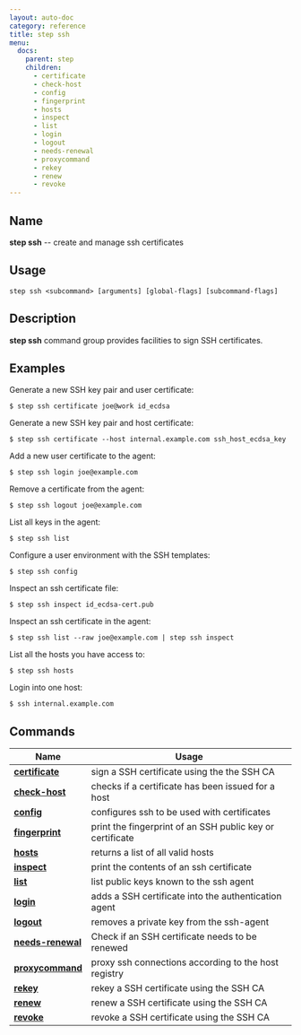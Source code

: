 ```yaml
---
layout: auto-doc
category: reference
title: step ssh
menu:
  docs:
    parent: step
    children:
      - certificate
      - check-host
      - config
      - fingerprint
      - hosts
      - inspect
      - list
      - login
      - logout
      - needs-renewal
      - proxycommand
      - rekey
      - renew
      - revoke
---
```


## Name
**step ssh** -- create and manage ssh certificates

## Usage

```raw
step ssh <subcommand> [arguments] [global-flags] [subcommand-flags]
```

## Description

**step ssh** command group provides facilities to sign SSH certificates.

## Examples

Generate a new SSH key pair and user certificate:
```shell
$ step ssh certificate joe@work id_ecdsa
```

Generate a new SSH key pair and host certificate:
```shell
$ step ssh certificate --host internal.example.com ssh_host_ecdsa_key
```

Add a new user certificate to the agent:
```shell
$ step ssh login joe@example.com
```

Remove a certificate from the agent:
```shell
$ step ssh logout joe@example.com
```

List all keys in the agent:
```shell
$ step ssh list
```

Configure a user environment with the SSH templates:
```shell
$ step ssh config
```

Inspect an ssh certificate file:
```shell
$ step ssh inspect id_ecdsa-cert.pub
```

Inspect an ssh certificate in the agent:
```shell
$ step ssh list --raw joe@example.com | step ssh inspect
```

List all the hosts you have access to:
```shell
$ step ssh hosts
```

Login into one host:
```shell
$ ssh internal.example.com
```

## Commands


| Name | Usage |
|---|---|
| **[certificate](certificate/)** | sign a SSH certificate using the the SSH CA |
| **[check-host](check-host/)** | checks if a certificate has been issued for a host |
| **[config](config/)** | configures ssh to be used with certificates |
| **[fingerprint](fingerprint/)** | print the fingerprint of an SSH public key or certificate |
| **[hosts](hosts/)** | returns a list of all valid hosts |
| **[inspect](inspect/)** | print the contents of an ssh certificate |
| **[list](list/)** | list public keys known to the ssh agent |
| **[login](login/)** | adds a SSH certificate into the authentication agent |
| **[logout](logout/)** | removes a private key from the ssh-agent |
| **[needs-renewal](needs-renewal/)** | Check if an SSH certificate needs to be renewed |
| **[proxycommand](proxycommand/)** | proxy ssh connections according to the host registry |
| **[rekey](rekey/)** | rekey a SSH certificate using the SSH CA |
| **[renew](renew/)** | renew a SSH certificate using the SSH CA |
| **[revoke](revoke/)** | revoke a SSH certificate using the SSH CA |

